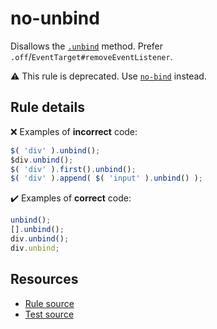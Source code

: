 # no-unbind

Disallows the [`.unbind`](https://api.jquery.com/unbind/) method. Prefer `.off`/`EventTarget#removeEventListener`.

⚠️ This rule is deprecated. Use [`no-bind`](no-bind.md) instead.

## Rule details

❌ Examples of **incorrect** code:
```js
$( 'div' ).unbind();
$div.unbind();
$( 'div' ).first().unbind();
$( 'div' ).append( $( 'input' ).unbind() );
```

✔️ Examples of **correct** code:
```js
unbind();
[].unbind();
div.unbind();
div.unbind;
```

## Resources

* [Rule source](/src/rules/no-unbind.js)
* [Test source](/src/tests/no-unbind.js)
